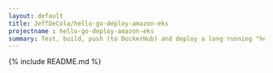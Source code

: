 ```yaml
---
layout: default
title: JeffDeCola/hello-go-deploy-amazon-eks
projectname : hello-go-deploy-amazon-eks
summary: Test, build, push (to DockerHub) and deploy a long running "hello-world" Docker Image to Amazon Elastic Container Service for Kubernetes (eks).
---
```


{% include README.md %}
